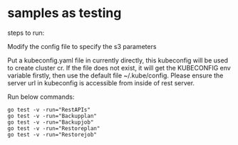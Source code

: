 # samples as testing

steps to run:

Modify the config file to specify the s3 parameters

Put a kubeconfig.yaml file in currently directly, this kubeconfig will be used to create cluster cr. If the file does not exist, it will get the KUBECONFIG env variable firstly, then use the default file ~/.kube/config. Please ensure the server url in kubeconfig is accessible from inside of rest server.

Run below commands:
```
go test -v -run="RestAPIs"
go test -v -run="Backupplan"
go test -v -run="Backupjob"
go test -v -run="Restoreplan"
go test -v -run="Restorejob"
```
